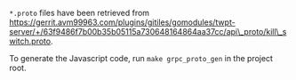 `*.proto` files have been retrieved from
https://gerrit.avm99963.com/plugins/gitiles/gomodules/twpt-server/+/63f9486f7b00b35b05115a730648164864aa37cc/api\_proto/kill\_switch.proto.

To generate the Javascript code, run `make grpc_proto_gen` in the project root.
